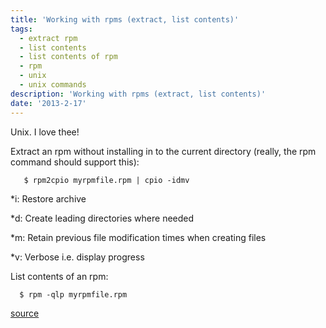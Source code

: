 ```yaml
---
title: 'Working with rpms (extract, list contents)'
tags:
  - extract rpm
  - list contents
  - list contents of rpm
  - rpm
  - unix
  - unix commands
description: 'Working with rpms (extract, list contents)'
date: '2013-2-17'
---
```


Unix. I love thee!

Extract an rpm without installing in to the current directory (really, the rpm command should support this):

`  
$ rpm2cpio myrpmfile.rpm | cpio -idmv`

\*i: Restore archive

\*d: Create leading directories where needed

\*m: Retain previous file modification times when creating files

\*v: Verbose i.e. display progress  

List contents of an rpm:

`  
$ rpm -qlp myrpmfile.rpm  
`

[source][0]


[0]: http://www.cyberciti.biz/tips/how-to-extract-an-rpm-package-without-installing-it.html